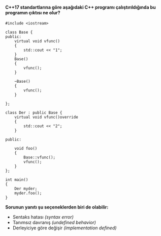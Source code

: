 #### C++17 standartlarına göre aşağıdaki C++ programı çalıştırıldığında bu programın çıktısı ne olur?


```
#include <iostream>
 
class Base {
public:
	virtual void vfunc()
	{
		std::cout << "1";
	}
	Base()
	{
		vfunc();
	}
 
	~Base()
	{
		vfunc();
	}
 
};
 
class Der : public Base {
	virtual void vfunc()override
	{
		std::cout << "2";
	}
 
public:
	
	void foo()
	{
		Base::vfunc();
		vfunc();
	}
};
 
int main()
{
	Der myder;
	myder.foo();
}
```

__Sorunun yanıtı şu seçeneklerden biri de olabilir:__

+ Sentaks hatası *(syntax error)*
+ Tanımsız davranış *(undefined behavior)*
+ Derleyiciye göre değişir *(implementation defined)*
